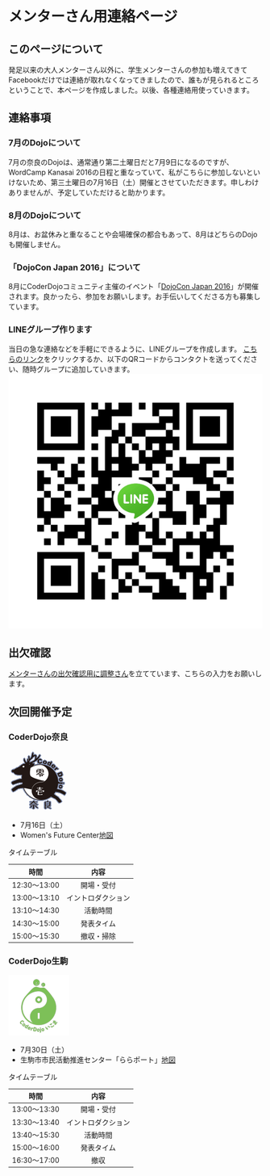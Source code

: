 # メンターさん用連絡ページ

## このページについて
発足以来の大人メンターさん以外に、学生メンターさんの参加も増えてきてFacebookだけでは連絡が取れなくなってきましたので、誰もが見られるところということで、本ページを作成しました。以後、各種連絡用使っていきます。

## 連絡事項

### 7月のDojoについて
7月の奈良のDojoは、通常通り第二土曜日だと7月9日になるのですが、WordCamp Kanasai 2016の日程と重なっていて、私がこちらに参加しないといけないため、第三土曜日の7月16日（土）開催とさせていただきます。申しわけありませんが、予定していただけると助かります。

### 8月のDojoについて
8月は、お盆休みと重なることや会場確保の都合もあって、8月はどちらのDojoも開催しません。

### 「DojoCon Japan 2016」について
8月にCoderDojoコミュニティ主催のイベント「[DojoCon Japan 2016](http://dojocon.coderdojo.jp)」が開催されます。良かったら、参加をお願いします。お手伝いしてくださる方も募集しています。

### LINEグループ作ります
当日の急な連絡などを手軽にできるように、LINEグループを作成します。
[こちらのリンク](http://line.me/ti/p/ntTEDTWBj4)をクリックするか、以下のQRコードからコンタクトを送ってください、随時グループに追加していきます。
![若林のLINEアカウント](kwaka1208b.png)

## 出欠確認

[メンターさんの出欠確認用に調整さん](https://chouseisan.com/s?h=8107e928473a4c2daebceaba245ccdd8)を立てています、こちらの入力をお願いします。

## 次回開催予定

### CoderDojo奈良
![CoderDojo奈良](icon_coderdojo_nara.png)

- 7月16日（土）
- Women's Future Center[地図](https://goo.gl/maps/aaGef3yemVw)

タイムテーブル

|時間|内容|
|:--:|:--:|
|12:30〜13:00|開場・受付|
|13:00〜13:10|イントロダクション|
|13:10〜14:30|活動時間|
|14:30〜15:00|発表タイム|
|15:00〜15:30|撤収・掃除|

### CoderDojo生駒
![CoderDojo生駒](icon_coderdojo_ikoma.png)

- 7月30日（土）
- 生駒市市民活動推進センター「ららポート」[地図](https://goo.gl/maps/XzJa49bSmAw)

タイムテーブル

|時間|内容|
|:--:|:--:|
|13:00〜13:30|開場・受付|
|13:30〜13:40|イントロダクション|
|13:40〜15:30|活動時間|
|15:00〜16:00|発表タイム|
|16:30〜17:00|撤収|
